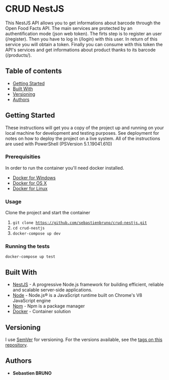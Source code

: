 # CRUD NestJS

This NestJS API allows you to get informations about barcode through the Open Food Facts API.
The main services are protected by an authentification mode (json web token). 
The firts step is to register an user (/register). 
Then you have to log in (/login) with this user. In return of this service you will obtain a token. 
Finally you can consume with this token the API's services and get informations about product thanks to its barcode (/products/<barcode>). 


## Table of contents

- [Getting Started](#getting-started)
- [Built With](#built-with)
- [Versioning](#versioning)
- [Authors](#authors)

## Getting Started

These instructions will get you a copy of the project up and running on your local machine for development and testing purposes. See deployment for notes on how to deploy the project on a live system.
All of the instructions are used with PowerShell (PSVersion 5.1.19041.610)

### Prerequisities

In order to run the container you'll need docker installed.

* [Docker for Windows](https://docs.docker.com/windows/started)
* [Docker for OS X](https://docs.docker.com/mac/started/)
* [Docker for Linux](https://docs.docker.com/linux/started/)

### Usage

Clone the project and start the container
1. <code>git clone https://github.com/sebastienbruno/crud-nestjs.git</code>
2. <code>cd crud-nestjs</code>
3. <code>docker-compose up dev</code>

### Running the tests

<code>docker-compose up test</code>

## Built With

* [NestJS](https://nestjs.com/) - A progressive Node.js framework for building efficient, reliable and scalable server-side applications.
* [Node](https://nodejs.org/en/) - Node.js® is a JavaScript runtime built on Chrome's V8 JavaScript engine
* [Npm](https://www.npmjs.com/) - Npm is a package manager
* [Docker](https://www.docker.com/) - Container solution


## Versioning

I use [SemVer](http://semver.org/) for versioning. For the versions available, see the [tags on this repository](https://github.com/sebastienbruno/crud-nestjs/tags). 

## Authors

* **Sebastien BRUNO**